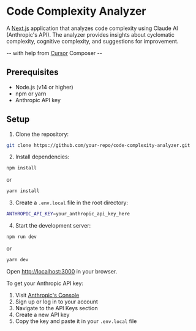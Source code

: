 # Code Complexity Analyzer

A [Next.js](https://nextjs.org) application that analyzes code complexity using Claude AI (Anthropic's API). The analyzer provides insights about cyclomatic complexity, cognitive complexity, and suggestions for improvement.

-- with help from [Cursor](https://www.cursor.com/) Composer --

## Prerequisites

- Node.js (v14 or higher)
- npm or yarn
- Anthropic API key

## Setup

1. Clone the repository:

```bash
git clone https://github.com/your-repo/code-complexity-analyzer.git
```

2. Install dependencies:

```bash
npm install
```

or

```bash
yarn install
```

3. Create a `.env.local` file in the root directory:

```bash
ANTHROPIC_API_KEY=your_anthropic_api_key_here
```

4. Start the development server:

```bash
npm run dev
```

or

```bash
yarn dev
```

Open [http://localhost:3000](http://localhost:3000) in your browser.

To get your Anthropic API key:

1. Visit [Anthropic's Console](https://console.anthropic.com/)
2. Sign up or log in to your account
3. Navigate to the API Keys section
4. Create a new API key
5. Copy the key and paste it in your `.env.local` file
